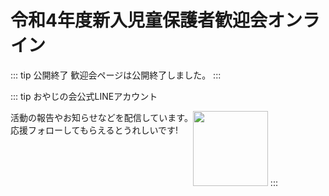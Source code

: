 # 令和4年度新入児童保護者歓迎会オンライン

::: tip 公開終了
歓迎会ページは公開終了しました。
:::

::: tip おやじの会公式LINEアカウント
<div style="float:left">
活動の報告やお知らせなどを配信しています。<br>
応援フォローしてもらえるとうれしいです!<br>
</div>
<img src="https://qr-official.line.me/sid/M/peq7849q.png?shortenUrl=true" width="120">
:::